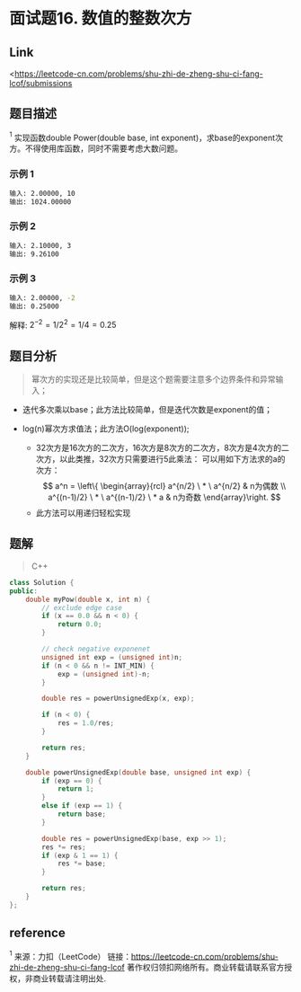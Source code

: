 # **面试题16. 数值的整数次方**

## **Link**

<<https://leetcode-cn.com/problems/shu-zhi-de-zheng-shu-ci-fang-lcof/submissions>

## **题目描述**

$^1$ 实现函数double Power(double base, int exponent)，求base的exponent次方。不得使用库函数，同时不需要考虑大数问题。

### 示例 1

```bash
输入: 2.00000, 10
输出: 1024.00000
```

### 示例 2

```bash
输入: 2.10000, 3
输出: 9.26100
```

### 示例 3

```bash
输入: 2.00000, -2
输出: 0.25000
```

解释: $2^{-2} = 1/2^{2} = 1/4 = 0.25$

## **题目分析**

> 幂次方的实现还是比较简单，但是这个题需要注意多个边界条件和异常输入；

* 迭代多次乘以base；此方法比较简单，但是迭代次数是exponent的值；

* log(n)幂次方求值法；此方法O(log(exponent));
  * 32次方是16次方的二次方，16次方是8次方的二次方，8次方是4次方的二次方，以此类推，32次方只需要进行5此乘法：
  可以用如下方法求的a的次方：
  $$
  a^n = \left\{ \begin{array}{rcl}
  a^{n/2} \ * \ a^{n/2} & n为偶数 \\
  a^{(n-1)/2} \ * \ a^{(n-1)/2} \ * a & n为奇数
  \end{array}\right.
  $$
  * 此方法可以用递归轻松实现

## **题解**

>C++

```cpp
class Solution {
public:
    double myPow(double x, int n) {
        // exclude edge case
        if (x == 0.0 && n < 0) {
            return 0.0;
        }

        // check negative exponenet
        unsigned int exp = (unsigned int)n;
        if (n < 0 && n != INT_MIN) {
            exp = (unsigned int)-n;
        }

        double res = powerUnsignedExp(x, exp);

        if (n < 0) {
            res = 1.0/res;
        }

        return res;
    }

    double powerUnsignedExp(double base, unsigned int exp) {
        if (exp == 0) {
            return 1;
        }
        else if (exp == 1) {
            return base;
        }

        double res = powerUnsignedExp(base, exp >> 1);
        res *= res;
        if (exp & 1 == 1) {
            res *= base;
        }

        return res;
    }
};
```

## **reference**

$^1$ 来源：力扣（LeetCode）
链接：<https://leetcode-cn.com/problems/shu-zhi-de-zheng-shu-ci-fang-lcof>
著作权归领扣网络所有。商业转载请联系官方授权，非商业转载请注明出处.
